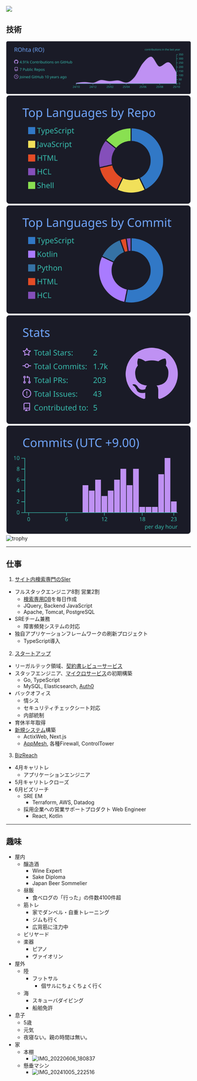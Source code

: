 ![](https://capsule-render.vercel.app/api?type=wave&height=300&color=timeGradient&fontAlign=27&reversal=true&fontAlignY=42&descAlign=38&descAlignY=22)

## 技術

![](https://raw.githubusercontent.com/ROhta/ROhta/main/profile-summary-card-output/tokyonight/0-profile-details.svg)
![](https://raw.githubusercontent.com/ROhta/ROhta/main/profile-summary-card-output/tokyonight/1-repos-per-language.svg)
![](https://raw.githubusercontent.com/ROhta/ROhta/main/profile-summary-card-output/tokyonight/2-most-commit-language.svg)
![](https://raw.githubusercontent.com/ROhta/ROhta/main/profile-summary-card-output/tokyonight/3-stats.svg) ![](https://raw.githubusercontent.com/ROhta/ROhta/main/profile-summary-card-output/tokyonight/4-productive-time.svg)
![trophy](https://github-profile-trophy.vercel.app/?username=rohta&column=-1&rank=-C&theme=tokyonight)

---

## 仕事

1. [サイト内検索専門のSIer](https://www.forcia.com/)

- フルスタックエンジニア8割 営業2割
  - [検索専用DB](https://www.forcia.com/technology/#spook)を毎日作成
  - JQuery, Backend JavaScript
  - Apache, Tomcat, PostgreSQL
- SREチーム兼務
  - 障害頻発システムの対応
- 独自アプリケーションフレームワークの刷新プロジェクト
  - TypeScript導入

2. [スタートアップ](https://gvatech.co.jp/)

- リーガルテック領域、[契約書レビューサービス](https://ai-con-pro.com/function/)
- スタッフエンジニア、[マイクロサービス](https://github.com/ROhta/auth0day/blob/master/slide.md#%E3%81%95%E3%81%82%E8%AA%8D%E8%A8%BC%E3%81%A0)の初期構築
  - Go, TypeScript
  - MySQL, Elasticsearch, [Auth0](https://prtimes.jp/main/html/rd/p/000000015.000044999.html)
- バックオフィス
  - 情シス
  - セキュリティチェックシート対応
  - 内部統制
- 育休半年取得
- [新規システム](https://rohta.github.io/managed_explanation/56)構築
  - ActixWeb, Next.js
  - [AppMesh](https://rohta.github.io/managed_explanation/33), 各種Firewall, ControlTower

3. [BizReach](https://www.bizreach.co.jp/)

- 4月キャリトレ
  - アプリケーションエンジニア
- 5月キャリトレクローズ
- 6月ビズリーチ
  - SRE EM
    - Terraform, AWS, Datadog
  - 採用企業への営業サポートプロダクト Web Engineer
    - React, Kotlin 

---

## 趣味

- 屋内
  - 醸造酒
    - Wine Expert
    - Sake Diploma
    - Japan Beer Sommelier
  - 昼飯
    - 食べログの「行った」の件数4100件超
  - 筋トレ
    - 家でダンベル・自重トレーニング
    - ジムも行く
    - 広背筋に注力中
  - ビリヤード 
  - 楽器
    - ピアノ
    - ヴァイオリン 
- 屋外
  - 陸
    - フットサル
      - 個サルにちょくちょく行く
  - 海
    - スキューバダイビング
    - 船舶免許
- 息子
  - 5歳
  - 元気
  - 夜寝ない。親の時間は無い。
- 家
  - 本棚
    - ![IMG_20220606_180837](https://user-images.githubusercontent.com/13445921/172164759-39788916-8ae1-4a25-87ff-c9d73e8915c6.jpg)
  - 懸垂マシン
    - ![IMG_20241005_222516](https://github.com/user-attachments/assets/f710f83e-623f-4302-b842-5d8bcb734167)


